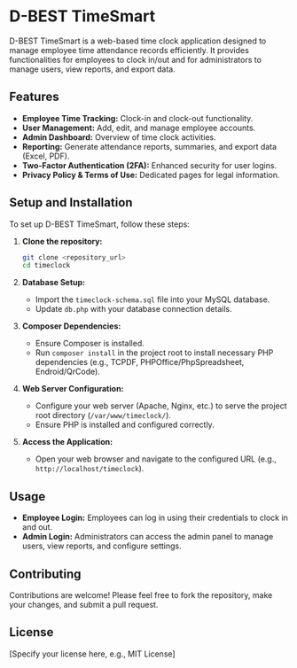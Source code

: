 # D-BEST TimeSmart

D-BEST TimeSmart is a web-based time clock application designed to manage employee time attendance records efficiently. It provides functionalities for employees to clock in/out and for administrators to manage users, view reports, and export data.

## Features

*   **Employee Time Tracking:** Clock-in and clock-out functionality.
*   **User Management:** Add, edit, and manage employee accounts.
*   **Admin Dashboard:** Overview of time clock activities.
*   **Reporting:** Generate attendance reports, summaries, and export data (Excel, PDF).
*   **Two-Factor Authentication (2FA):** Enhanced security for user logins.
*   **Privacy Policy & Terms of Use:** Dedicated pages for legal information.

## Setup and Installation

To set up D-BEST TimeSmart, follow these steps:

1.  **Clone the repository:**
    ```bash
    git clone <repository_url>
    cd timeclock
    ```

2.  **Database Setup:**
    *   Import the `timeclock-schema.sql` file into your MySQL database.
    *   Update `db.php` with your database connection details.

3.  **Composer Dependencies:**
    *   Ensure Composer is installed.
    *   Run `composer install` in the project root to install necessary PHP dependencies (e.g., TCPDF, PHPOffice/PhpSpreadsheet, Endroid/QrCode).

4.  **Web Server Configuration:**
    *   Configure your web server (Apache, Nginx, etc.) to serve the project root directory (`/var/www/timeclock/`).
    *   Ensure PHP is installed and configured correctly.

5.  **Access the Application:**
    *   Open your web browser and navigate to the configured URL (e.g., `http://localhost/timeclock`).

## Usage

*   **Employee Login:** Employees can log in using their credentials to clock in and out.
*   **Admin Login:** Administrators can access the admin panel to manage users, view reports, and configure settings.

## Contributing

Contributions are welcome! Please feel free to fork the repository, make your changes, and submit a pull request.

## License

[Specify your license here, e.g., MIT License]